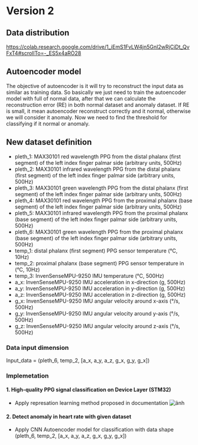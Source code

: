 # Version 2
## Data distribution
https://colab.research.google.com/drive/1_iEmS1FvLW4jn5GnI2wRjCiDt_QvFxT4#scrollTo=-_ES5x4aRO28

## Autoencoder model

The objective of autoencoder is it will try to reconstruct the input data as similar as training data. So basically we just need to train the autoencoder model with full of normal data, after that we can calculate the reconstruction error (RE) in both normal dataset and anomaly dataset. If RE is small, it mean autoencoder reconstruct correctly and it normal, otherwise we will consider it anomaly. Now we need to find the threshold for classifying if it normal or anomaly. 


## New dataset definition
* pleth_1: MAX30101 red wavelength PPG from the distal phalanx (first segment) of the left index finger palmar side (arbitrary units, 500Hz)
* pleth_2: MAX30101 infrared wavelength PPG from the distal phalanx (first segment) of the left index finger palmar side (arbitrary units, 500Hz)
* pleth_3: MAX30101 green wavelength PPG from the distal phalanx (first segment) of the left index finger palmar side (arbitrary units, 500Hz)
* pleth_4: MAX30101 red wavelength PPG from the proximal phalanx (base segment) of the left index finger palmar side (arbitrary units, 500Hz)
* pleth_5: MAX30101 infrared wavelength PPG from the proximal phalanx (base segment) of the left index finger palmar side (arbitrary units, 500Hz)
* pleth_6: MAX30101 green wavelength PPG from the proximal phalanx (base segment) of the left index finger palmar side (arbitrary units, 500Hz)
* temp_1: distal phalanx (first segment) PPG sensor temperature (°C, 10Hz)
* temp_2: proximal phalanx (base segment) PPG sensor temperature in (°C, 10Hz)
* temp_3: InvenSenseMPU-9250 IMU temperature (°C, 500Hz)
* a_x: InvenSenseMPU-9250 IMU acceleration in x-direction (g, 500Hz)
* a_y: InvenSenseMPU-9250 IMU acceleration in y-direction (g, 500Hz)
* a_z: InvenSenseMPU-9250 IMU acceleration in z-direction (g, 500Hz)
* g_x: InvenSenseMPU-9250 IMU angular velocity around x-axis (°/s, 500Hz)
* g_y: InvenSenseMPU-9250 IMU angular velocity around y-axis (°/s, 500Hz)
* g_z: InvenSenseMPU-9250 IMU angular velocity around z-axis (°/s, 500Hz)

### Data input dimension

Input_data = (pleth_6, temp_2, [a_x, a_y, a_z, g_x, g_y, g_x])

### Implemetation

#### 1. High-quality PPG signal classification on Device Layer (STM32)
- Apply represation learning method proposed in documentation
![ảnh](https://github.com/user-attachments/assets/3b0a4c73-82db-4d06-89af-7c3edc01dda9)

#### 2. Detect anomaly in heart rate with given dataset

- Apply CNN Autoencoder model for classification with data shape (pleth_6, temp_2, [a_x, a_y, a_z, g_x, g_y, g_x])

